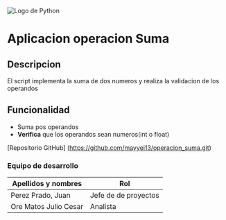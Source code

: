 ![Logo de Python](https://static.vecteezy.com/system/resources/previews/012/697/295/non_2x/3d-python-programming-language-logo-free-png.png)

# Aplicacion operacion Suma
## Descripcion
El script implementa la suma de dos numeros y realiza la validacion de los operandos 
## Funcionalidad
- Suma pos operandos
- **Verifica** que los operandos sean numeros(int o float)
  
[Repositorio GitHub]
(https://github.com/mayyei13/operacion_suma.git)

### Equipo de desarrollo
| Apellidos y nombres| Rol |
|--------------------|-----|
| Perez Prado, Juan |Jefe de de proyectos|
| Ore Matos Julio Cesar|Analista|


